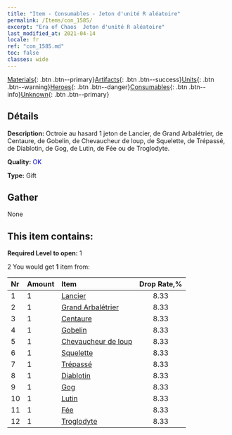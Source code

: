 ```yaml
---
title: "Item - Consumables - Jeton d'unité R aléatoire"
permalink: /Items/con_1585/
excerpt: "Era of Chaos  Jeton d'unité R aléatoire"
last_modified_at: 2021-04-14
locale: fr
ref: "con_1585.md"
toc: false
classes: wide
---
```

 [Materials](/fr/Items/){: .btn .btn--primary}[Artifacts](/fr/Items/Artifacts/){: .btn .btn--success}[Units](/fr/Items/Units/){: .btn .btn--warning}[Heroes](/fr/Items/Heroes/){: .btn .btn--danger}[Consumables](/fr/Items/Consumables/){: .btn .btn--info}[Unknown](/fr/Items/Unknown/){: .btn .btn--primary}

## Détails
 **Description:** Octroie au hasard 1 jeton de Lancier, de Grand Arbalétrier, de Centaure, de Gobelin, de Chevaucheur de loup, de Squelette, de Trépassé, de Diablotin, de Gog, de Lutin, de Fée ou de Troglodyte.

 **Quality:** <span style="color: #0000CD">OK</span>

 **Type:** Gift

## Gather

  None

## This item contains:

 **Required Level to open:** 1

 2 You would get **1** item  from:

  | Nr | Amount |     Item    | Drop Rate,% |
  |:---|:-------|:------------|:---------:|
  | 1 | 1 | [Lancier](/fr/Items/unt_190/) | 8.33 | 
  | 2 | 1 | [Grand Arbalétrier](/fr/Items/unt_191/) | 8.33 | 
  | 3 | 1 | [Centaure](/fr/Items/unt_199/) | 8.33 | 
  | 4 | 1 | [Gobelin](/fr/Items/unt_217/) | 8.33 | 
  | 5 | 1 | [Chevaucheur de loup](/fr/Items/unt_218/) | 8.33 | 
  | 6 | 1 | [Squelette](/fr/Items/unt_208/) | 8.33 | 
  | 7 | 1 | [Trépassé](/fr/Items/unt_209/) | 8.33 | 
  | 8 | 1 | [Diablotin](/fr/Items/unt_226/) | 8.33 | 
  | 9 | 1 | [Gog](/fr/Items/unt_227/) | 8.33 | 
  | 10 | 1 | [Lutin](/fr/Items/unt_235/) | 8.33 | 
  | 11 | 1 | [Fée](/fr/Items/unt_262/) | 8.33 | 
  | 12 | 1 | [Troglodyte](/fr/Items/unt_244/) | 8.33 | 
